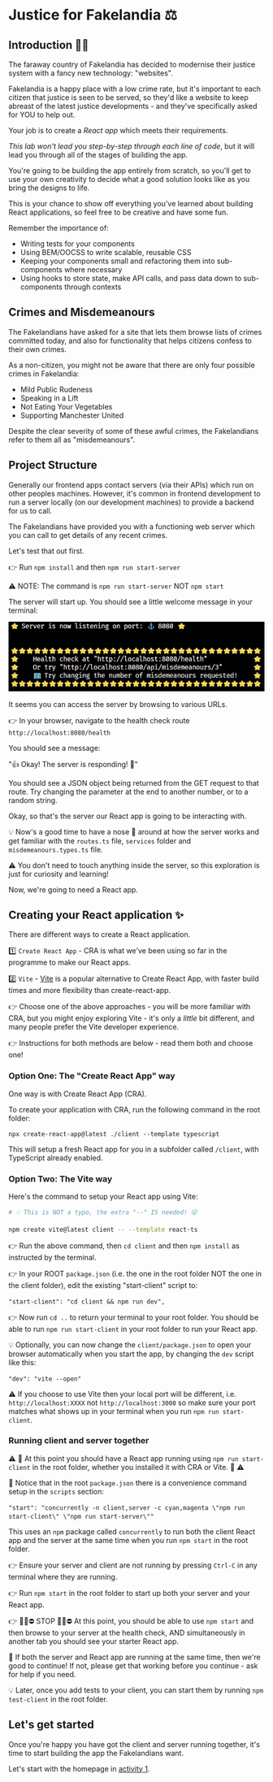 # Justice for Fakelandia ⚖️

## Introduction 🧑‍⚖️

The faraway country of Fakelandia has decided to modernise their justice system with a fancy new technology: "websites".

Fakelandia is a happy place with a low crime rate, but it's important to each citizen that justice is seen to be served, so they'd like a website to keep abreast of the latest justice developments - and they've specifically asked for YOU to help out.

Your job is to create a _React app_ which meets their requirements.

_This lab won't lead you step-by-step through each line of code_, but it will lead you through all of the stages of building the app.

You're going to be building the app entirely from scratch, so you'll get to use your own creativity to decide what a good solution looks like as you bring the designs to life.

This is your chance to show off everything you've learned about building React applications, so feel free to be creative and have some fun.

Remember the importance of:

-   Writing tests for your components
-   Using BEM/OOCSS to write scalable, reusable CSS
-   Keeping your components small and refactoring them into sub-components where necessary
-   Using hooks to store state, make API calls, and pass data down to sub-components through contexts

## Crimes and Misdemeanours

The Fakelandians have asked for a site that lets them browse lists of crimes committed today, and also for functionality that helps citizens confess to their own crimes.

As a non-citizen, you might not be aware that there are only four possible crimes in Fakelandia:

-   Mild Public Rudeness
-   Speaking in a Lift
-   Not Eating Your Vegetables
-   Supporting Manchester United

Despite the clear severity of some of these awful crimes, the Fakelandians refer to them all as "misdemeanours".

## Project Structure

Generally our frontend apps contact servers (via their APIs) which run on other peoples machines. However, it's common in frontend development to run a server locally (on our development machines) to provide a backend for us to call.

The Fakelandians have provided you with a functioning web server which you can call to get details of any recent crimes.

Let's test that out first.

👉 Run `npm install` and then `npm run start-server`

⚠️ NOTE: The command is `npm run start-server` NOT `npm start`

The server will start up. You should see a little welcome message in your terminal:

![Server Welcome](./docs/images/server_welcome.jpg 'Server welcome message')

It seems you can access the server by browsing to various URLs.

👉 In your browser, navigate to the health check route `http://localhost:8080/health`

You should see a message:

"👍 Okay! The server is responding! 🙌"


You should see a JSON object being returned from the GET request to that route. Try changing the parameter at the end to another number, or to a random string.

Okay, so that's the server our React app is going to be interacting with.

💡 Now's a good time to have a nose 🐽 around at how the server works and get familiar with the `routes.ts` file, `services` folder and `misdemeanours.types.ts` file.

⚠️ You don't need to touch anything inside the server, so this exploration is just for curiosity and learning!

Now, we're going to need a React app.

## Creating your React application ✨

There are different ways to create a React application.

1️⃣ `Create React App` - CRA is what we've been using so far in the programme to make our React apps.

2️⃣ `Vite` - [Vite](https://vitejs.dev/guide/) is a popular alternative to Create React App, with faster build times and more flexibility than create-react-app.

👉 Choose one of the above approaches - you will be more familiar with CRA, but you might enjoy exploring Vite - it's only a _little_ bit different, and many people prefer the Vite developer experience.

👉 Instructions for both methods are below - read them both and choose one!

### Option One: The "Create React App" way

One way is with Create React App (CRA).

To create your application with CRA, run the following command in the root folder:

```
npx create-react-app@latest ./client --template typescript
```

This will setup a fresh React app for you in a subfolder called `/client`, with TypeScript already enabled.

### Option Two: The Vite way

Here's the command to setup your React app using Vite:

```bash
# 💡 This is NOT a typo, the extra "--" IS needed! 😮

npm create vite@latest client -- --template react-ts
```

👉 Run the above command, then `cd client` and then `npm install` as instructed by the terminal.

👉 In your ROOT `package.json` (i.e. the one in the root folder NOT the one in the client folder), edit the existing "start-client" script to:

`"start-client": "cd client && npm run dev",`

👉 Now run `cd ..` to return your terminal to your root folder. You should be able to run `npm run start-client` in your root folder to run your React app.

💡 Optionally, you can now change the `client/package.json` to open your browser automatically when you start the app, by changing the `dev` script like this:

`"dev": "vite --open"`

⚠️ If you choose to use Vite then your local port will be different, i.e. `http://localhost:XXXX` not `http://localhost:3000` so make sure your port matches what shows up in your terminal when you run `npm run start-client`.

### Running client and server together

⚠️ 🛑 At this point you should have a React app running using `npm run start-client` in the root folder, whether you installed it with CRA or Vite. 🛑 ⚠️

👀 Notice that in the root `package.json` there is a convenience command setup in the `scripts` section:

`"start": "concurrently -n client,server -c cyan,magenta \"npm run start-client\" \"npm run start-server\""`

This uses an `npm` package called `concurrently` to run both the client React app and the server at the same time when you run `npm start` in the root folder.

👉 Ensure your server and client are not running by pressing `Ctrl-C` in any terminal where they are running.

👉 Run `npm start` in the root folder to start up both your server and your React app.


👉 🤚🛑⛔ STOP 🤚🛑⛔ At this point, you should be able to use `npm start` and then browse to your server at the health check, AND simultaneously in another tab you should see your starter React app.

🙌 If both the server and React app are running at the same time, then we're good to continue! If not, please get that working before you continue - ask for help if you need.

💡 Later, once you add tests to your client, you can start them by running `npm test-client` in the root folder.

## Let's get started

Once you're happy you have got the client and server running together, it's time to start building the app the Fakelandians want.

Let's start with the homepage in [activity 1](./docs/activity_1.md).